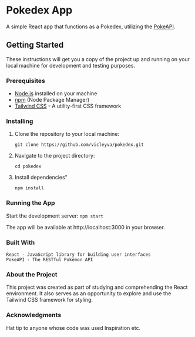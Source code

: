 # Pokedex App

A simple React app that functions as a Pokedex, utilizing the [PokeAPI](https://pokeapi.co/api/v2/).

## Getting Started

These instructions will get you a copy of the project up and running on your local machine for development and testing purposes.

### Prerequisites

- [Node.js](https://nodejs.org/) installed on your machine
- [npm](https://www.npmjs.com/) (Node Package Manager)
- [Tailwind CSS](https://tailwindcss.com/) - A utility-first CSS framework

### Installing

1. Clone the repository to your local machine:
    
   `git clone https://github.com/vicleyva/pokedex.git`

2. Navigate to the project directory:

    `cd pokedex`

3. Install dependencies"

    `npm install`

### Running the App

Start the development server:
    `npm start`

The  app will be available at http://localhost:3000 in your browser.

### Built With

    React - JavaScript library for building user interfaces
    PokeAPI - The RESTful Pokémon API

### About the Project

This project was created as part of studying and comprehending the React environment. It also serves as an opportunity to explore and use the Tailwind CSS framework for styling.

### Acknowledgments

Hat tip to anyone whose code was used
Inspiration
etc.